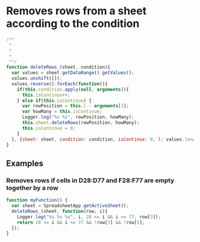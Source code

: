 # Removes rows from a sheet according to the condition

```js
/**
 *
 *
 *
 **/
function deleteRows_(sheet, condition){
  var values = sheet.getDataRange().getValues();
  values.unshift([]);
  values.reverse().forEach(function(){
    if(this.condition.apply(null, arguments)){
      this.isContinue++;
    } else if(this.isContinue) {
      var rowPosition = this.l - arguments[1];
      var howMany = this.isContinue;
      Logger.log("%s %s", rowPosition, howMany);
      this.sheet.deleteRows(rowPosition, howMany);
      this.isContinue = 0;
    }
  }, {sheet: sheet, condition: condition, isContinue: 0, l: values.length});
}
```

## Examples
###  Removes rows if cells in D28:D77 and F28:F77 are empty together by a row

```js
function myFunction() {
  var sheet = SpreadsheetApp.getActiveSheet();
  deleteRows_(sheet, function(row, i){
    Logger.log("%s %s %s", i, 28 <= i && i <= 77, row[3]);
    return 28 <= i && i <= 77 && !row[3] && !row[5];
  });
}
```